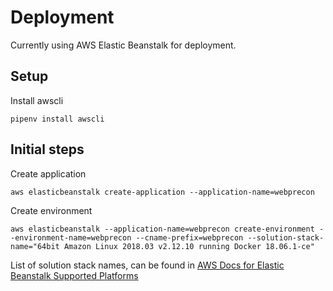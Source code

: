 # Deployment

Currently using AWS Elastic Beanstalk for deployment.

## Setup

Install awscli

```
pipenv install awscli
```

## Initial steps

Create application
```
aws elasticbeanstalk create-application --application-name=webprecon
```

Create environment
```
aws elasticbeanstalk --application-name=webprecon create-environment --environment-name=webprecon --cname-prefix=webprecon --solution-stack-name="64bit Amazon Linux 2018.03 v2.12.10 running Docker 18.06.1-ce"
```

List of solution stack names, can be found in [AWS Docs for Elastic Beanstalk
Supported Platforms](https://docs.aws.amazon.com/elasticbeanstalk/latest/platforms/platforms-supported.html)
